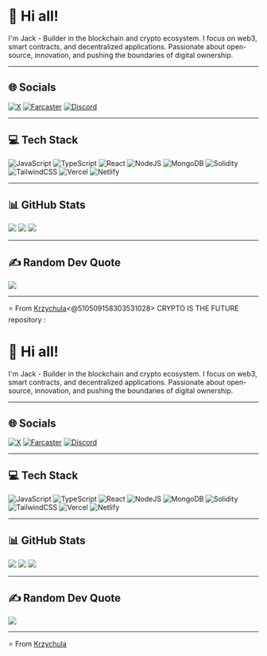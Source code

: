 

# 👋 Hi all! 

I'm Jack - Builder in the blockchain and crypto ecosystem. I focus on web3, smart contracts, and decentralized applications. Passionate about open-source, innovation, and pushing the boundaries of digital ownership.

---

## 🌐 Socials

[![X](https://img.shields.io/badge/Twitter-%231DA1F2.svg?logo=Twitter\&logoColor=white)](https://x.com/AirdropsXPay)
[![Farcaster](https://img.shields.io/badge/Farcaster-7B3FE4?logo=farcaster\&logoColor=white)](https://farcaster.xyz/mysticpol.eth)
[![Discord](https://img.shields.io/badge/Discord-%235865F2.svg?logo=discord\&logoColor=white)](https://discord.gg/6sMKzMMH8J)

---

## 💻 Tech Stack

![JavaScript](https://img.shields.io/badge/javascript-%23323330.svg?style=for-the-badge\&logo=javascript\&logoColor=%23F7DF1E)
![TypeScript](https://img.shields.io/badge/typescript-%23007ACC.svg?style=for-the-badge\&logo=typescript\&logoColor=white)
![React](https://img.shields.io/badge/react-%2320232a.svg?style=for-the-badge\&logo=react\&logoColor=%2361DAFB)
![NodeJS](https://img.shields.io/badge/node.js-6DA55F?style=for-the-badge\&logo=node.js\&logoColor=white)
![MongoDB](https://img.shields.io/badge/MongoDB-%234ea94b.svg?style=for-the-badge\&logo=mongodb\&logoColor=white)
![Solidity](https://img.shields.io/badge/Solidity-%23363636.svg?style=for-the-badge\&logo=solidity\&logoColor=white)
![TailwindCSS](https://img.shields.io/badge/tailwindcss-%2338B2AC.svg?style=for-the-badge\&logo=tailwind-css\&logoColor=white)
![Vercel](https://img.shields.io/badge/vercel-%23000000.svg?style=for-the-badge\&logo=vercel\&logoColor=white)
![Netlify](https://img.shields.io/badge/netlify-%2300C7B7.svg?style=for-the-badge\&logo=netlify\&logoColor=white)

---

## 📊 GitHub Stats

![](https://github-readme-stats.vercel.app/api?username=Krzychula\&theme=radical\&hide_border=false\&include_all_commits=true\&count_private=true)
![](https://github-readme-streak-stats.herokuapp.com/?user=Krzychula\&theme=radical\&hide_border=false)
![](https://github-readme-stats.vercel.app/api/top-langs/?username=Krzychula\&theme=radical\&hide_border=false\&include_all_commits=true\&count_private=true\&layout=compact)

---

## ✍️ Random Dev Quote

![](https://quotes-github-readme.vercel.app/api?type=horizontal\&theme=radical)

---

⭐️ From [Krzychula](https://github.com/Krzychula)<@510509158303531028> CRYPTO IS THE FUTURE repository :

# 👋 Hi all!

I'm Jack - Builder in the blockchain and crypto ecosystem. I focus on web3, smart contracts, and decentralized applications. Passionate about open-source, innovation, and pushing the boundaries of digital ownership.

---

## 🌐 Socials

[![X](https://img.shields.io/badge/Twitter-%231DA1F2.svg?logo=Twitter\&logoColor=white)](https://x.com/AirdropsXPay)
[![Farcaster](https://img.shields.io/badge/Farcaster-7B3FE4?logo=farcaster\&logoColor=white)](https://farcaster.xyz/mysticpol.eth)
[![Discord](https://img.shields.io/badge/Discord-%235865F2.svg?logo=discord\&logoColor=white)](https://discord.gg/6sMKzMMH8J)

---

## 💻 Tech Stack

![JavaScript](https://img.shields.io/badge/javascript-%23323330.svg?style=for-the-badge\&logo=javascript\&logoColor=%23F7DF1E)
![TypeScript](https://img.shields.io/badge/typescript-%23007ACC.svg?style=for-the-badge\&logo=typescript\&logoColor=white)
![React](https://img.shields.io/badge/react-%2320232a.svg?style=for-the-badge\&logo=react\&logoColor=%2361DAFB)
![NodeJS](https://img.shields.io/badge/node.js-6DA55F?style=for-the-badge\&logo=node.js\&logoColor=white)
![MongoDB](https://img.shields.io/badge/MongoDB-%234ea94b.svg?style=for-the-badge\&logo=mongodb\&logoColor=white)
![Solidity](https://img.shields.io/badge/Solidity-%23363636.svg?style=for-the-badge\&logo=solidity\&logoColor=white)
![TailwindCSS](https://img.shields.io/badge/tailwindcss-%2338B2AC.svg?style=for-the-badge\&logo=tailwind-css\&logoColor=white)
![Vercel](https://img.shields.io/badge/vercel-%23000000.svg?style=for-the-badge\&logo=vercel\&logoColor=white)
![Netlify](https://img.shields.io/badge/netlify-%2300C7B7.svg?style=for-the-badge\&logo=netlify\&logoColor=white)

---

## 📊 GitHub Stats

![](https://github-readme-stats.vercel.app/api?username=Krzychula\&theme=radical\&hide_border=false\&include_all_commits=true\&count_private=true)
![](https://github-readme-streak-stats.herokuapp.com/?user=Krzychula\&theme=radical\&hide_border=false)
![](https://github-readme-stats.vercel.app/api/top-langs/?username=Krzychula\&theme=radical\&hide_border=false\&include_all_commits=true\&count_private=true\&layout=compact)

---

## ✍️ Random Dev Quote

![](https://quotes-github-readme.vercel.app/api?type=horizontal\&theme=radical)

---

⭐️ From [Krzychula](https://github.com/Krzychula)
